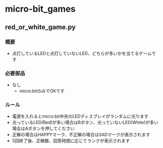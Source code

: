 # micro-bit_games
## red_or_white_game.py
### 概要
- 点灯しているLEDと点灯していないLED、どちらが多いかを当てるゲームです
### 必要部品
- なし
  - micro:bitのみでOKです
### ルール
- 電源を入れるとmicro:bit中央のLEDディスプレイがランダムに光ります
- 光っているLED(Red)が多い場合はBボタン、光っていないLED(White)が多い場合はAボタンを押してください
- 正解の場合はHAPPYマーク、不正解の場合はSADマークが表示されます
- 5回終了後、正解数、回答時間に応じてランクが表示されます